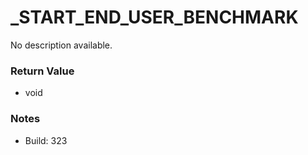 # _START_END_USER_BENCHMARK

No description available.

### Return Value
* void

### Notes
* Build: 323

